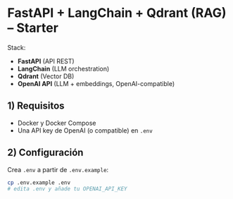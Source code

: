 # FastAPI + LangChain + Qdrant (RAG) – Starter

Stack:
- **FastAPI** (API REST)
- **LangChain** (LLM orchestration)
- **Qdrant** (Vector DB)
- **OpenAI API** (LLM + embeddings, OpenAI-compatible)

## 1) Requisitos
- Docker y Docker Compose
- Una API key de OpenAI (o compatible) en `.env`

## 2) Configuración
Crea `.env` a partir de `.env.example`:
```bash
cp .env.example .env
# edita .env y añade tu OPENAI_API_KEY
